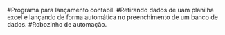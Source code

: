 #Programa para lançamento contábil.
#Retirando dados de uam planilha excel e lançando de forma automática no preenchimento de um banco de dados.
#Robozinho de automação.
